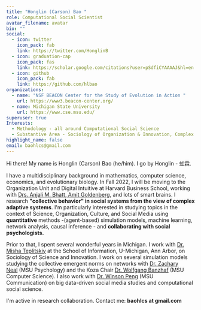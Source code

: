 ```yaml
---
title: "Honglin (Carson) Bao "
role: Computational Social Scientist
avatar_filename: avatar
bio: ""
social:
  - icon: twitter
    icon_pack: fab
    link: https://twitter.com/HonglinB
  - icon: graduation-cap
    icon_pack: fas
    link: https://scholar.google.com/citations?user=pSdfiCYAAAAJ&hl=en
  - icon: github
    icon_pack: fab
    link: https://github.com/hlbao
organizations:
  - name: "NSF BEACON Center for the Study of Evolution in Action "
    url: https://www3.beacon-center.org/
  - name: Michigan State University
    url: https://www.cse.msu.edu/
superuser: true
Interests:
  - Methodology - all around Computational Social Science
  - Substantive Area - Sociology of Organization & Innovation, Complex System
highlight_name: false
email: baohlcs@gmail.com
---
```

Hi there! My name is Honglin (Carson) Bao (he/him). I go by Honglin - 虹霖.

I have a multidisciplinary background in mathematics, computer science, economics, and evolutionary biology. In Fall 2022, I will be moving to the Organization Unit and Digital Intuitive at Harvard Business School, working with [Drs. Anjali M. Bhatt](https://www.hbs.edu/faculty/Pages/profile.aspx?facId=656900),[ Amit Goldenberg](https://www.amitgoldenberg.com/), and lots of smart brains. I research **"collective behavior" in social systems from the view of complex adaptive systems**. I'm particularly interested in studying topics in the context of Science, Organization, Culture, and Social Media using **quantitative** methods -(agent-based) simulation models, machine learning, network analysis, causal inference - and **collaborating with social psychologists.**

Prior to that, I spent several wonderful years in Michigan. I work with [Dr. Misha Teplitskiy](https://sites.google.com/view/teplitskiy) at the School of Information, U-Michigan, Ann Arbor, on Sociology of Science and Innovation. I work on several simulation models studying the collective emergent norms on networks with [Dr. Zachary Neal](https://www.zacharyneal.com/) (MSU Psychology) and the Koza Chair [Dr. Wolfgang Banzhaf](http://www.cse.msu.edu/~banzhafw/) (MSU Computer Science). I also work with [Dr. Winson Peng](https://comartsci.msu.edu/our-people/taiquan-winson-peng) (MSU Communication) on big data-driven social media studies and computational social science.

I'm active in research collaboration. Contact me: **baohlcs at gmail.com**